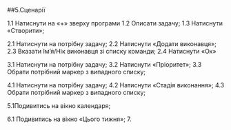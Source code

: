 ##5.Сценарії

1.1 Натиснути на «+» зверху програми 
1.2 Описати задачу;
1.3 Натиснути «Створити»;

2.1 Натиснути на потрібну задачу;
2.2 Натиснути «Додати виконавця»;
2.3 Вказати Ім’я/Нік виконавця зі списку команди;
2.4 Натиснути «Ок»

3.1 Натиснути на потрібну задачу;
3.2 Натиснути «Пріоритет»;
3.3	Обрати потрібний маркер з випадного списку;

4.1	Натиснути на потрібну задачу;
4.2	Натиснути «Стадія виконання»;
4.3	Обрати потрібний маркер з випадного списку;

5.1Подивитись на вікно календаря;

6.1 Подивитись на вікно «Цього тижня»;
7.
